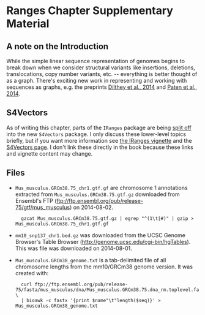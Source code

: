 # Ranges Chapter Supplementary Material

## A note on the Introduction

While the simple linear sequence representation of genomes begins to break down
when we consider structural variants like insertions, deletions,
translocations, copy number variants, etc. -- everything is better thought of
as a graph. There's exciting new work in representing and working with
sequences as graphs, e.g. the preprints [Dilthey et al.,
2014](http://biorxiv.org/content/early/2014/07/08/006973) and [Paten et al.,
2014](http://arxiv.org/abs/1404.5010).

## S4Vectors

As of writing this chapter, parts of the `IRanges` package are being [split
off](https://stat.ethz.ch/pipermail/bioc-devel/2014-April/005580.html) into the
new `S4Vectors` package. I only discuss these lower-level topics briefly, but
if you want more information see [the IRanges
vignette](http://bioconductor.org/packages/release/bioc/vignettes/IRanges/inst/doc/IRangesOverview.pdf)
and the [S4Vectors
page](http://www.bioconductor.org/packages/release/bioc/html/S4Vectors.html). I
don't link these directly in the book because these links and vignette content
may change.

## Files

- `Mus_musculus.GRCm38.75_chr1.gtf.gf` are chromosome 1 annotations extracted
  from `Mus_musculus.GRCm38.75.gtf.gz` downloaded from Ensembl's FTP
(ftp://ftp.ensembl.org/pub/release-75/gtf/mus_musculus) on 2014-08-02.

        gzcat Mus_musculus.GRCm38.75.gtf.gz | egrep "^(1\t|#)" | gzip > Mus_musculus.GRCm38.75_chr1.gtf.gf

- `mm10_snp137_chr1.bed.gz` was downloaded from the UCSC Genome Browser's Table
  Browser (http://genome.ucsc.edu/cgi-bin/hgTables). This was file was
downloaded on 2014-08-01.

- `Mus_musculus.GRCm38_genome.txt` is a tab-delimited file of all chromosome
  lengths from the mm10/GRCm38 genome version. It was created with:

        curl ftp://ftp.ensembl.org/pub/release-75/fasta/mus_musculus/dna/Mus_musculus.GRCm38.75.dna_rm.toplevel.fa.gz \
        | bioawk -c fastx '{print $name"\t"length($seq)}' > Mus_musculus.GRCm38_genome.txt
